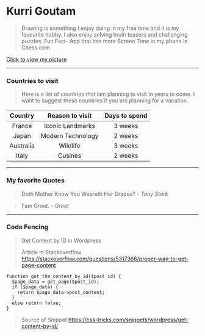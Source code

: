 # Kurri Goutam

> Drawing is something I enjoy doing in my free time and it is my favourite hobby. I also enjoy solving brain teasers and challenging puzzles.
> Fun Fact- App that has more Screen Time in my phone is Chess.com

[Click to view my picture](GoutamKurri.jpg)

---

### Countries to visit
>Here is a list of countries that iam planning to visit in years to come. I want to suggest these countries if you are planning for a vacation.

|Country|Reason to visit|Days to spend|
|:---:|:---:|:---:|
|France|Iconic Landmarks|3 weeks|
|Japan|Modern Technology| 2 weeks|
|Australia|Wildlife|3 weeks|
|Italy|Cusines|2 weeks|

---
### My favorite Quotes

> Doth Mother Know You Weareth Her Drapes? - *Tony Stark*

> I'am Groot. - *Groot*

---

### Code Fencing

> Get Content by ID in Wordpress
> 
> Article in Stackoverflow <https://stackoverflow.com/questions/5317366/proper-way-to-get-page-content>
~~~ 
function get_the_content_by_id($post_id) {
  $page_data = get_page($post_id);
  if ($page_data) {
    return $page_data->post_content;
  }
  else return false;
}
~~~
> Source of Snippet <https://css-tricks.com/snippets/wordpress/get-content-by-id/>
